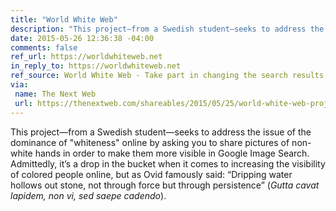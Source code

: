 ```yaml
---
title: "World White Web"
description: "This project—from a Swedish student—seeks to address the issue of the dominance of “whiteness” online by asking you to share pictures of non-white hands."
date: 2015-05-26 12:36:38 -04:00
comments: false
ref_url: https://worldwhiteweb.net
in_reply_to: https://worldwhiteweb.net
ref_source: World White Web - Take part in changing the search results for hand on Google.
via:
 name: The Next Web
 url: https://thenextweb.com/shareables/2015/05/25/world-white-web-project-wants-to-make-googles-search-results-more-diverse/
---
```


This project—from a Swedish student—seeks to address the issue of the dominance of "whiteness" online by asking you to share pictures of non-white hands in order to make them more visible in Google Image Search. Admittedly, it’s a drop in the bucket when it comes to increasing the visibility of colored people online, but as Ovid famously said: “Dripping water hollows out stone, not through force but through persistence” (<i lang="la">Gutta cavat lapidem, non vi, sed saepe cadendo</i>).